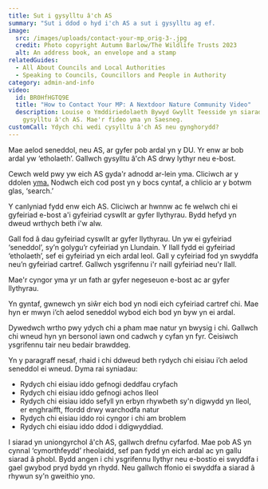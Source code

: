 ```yaml
---
title: Sut i gysylltu â'ch AS
summary: "Sut i ddod o hyd i'ch AS a sut i gysylltu ag ef.             "
image:
  src: /images/uploads/contact-your-mp_orig-3-.jpg
  credit: Photo copyright Autumn Barlow/The Wildlife Trusts 2023
  alt: An address book, an envelope and a stamp
relatedGuides:
  - All About Councils and Local Authorities
  - Speaking to Councils, Councillors and People in Authority
category: admin-and-info
video:
  id: BR0HfHGTQ9E
  title: "How to Contact Your MP: A Nextdoor Nature Community Video"
  description: Louise o Ymddiriedolaeth Bywyd Gwyllt Teesside yn siarad am sut i
    gysylltu â'ch AS. Mae'r fideo yma yn Saesneg.
customCall: Ydych chi wedi cysylltu â'ch AS neu gynghorydd?
---
```

Mae aelod seneddol, neu AS, ar gyfer pob ardal yn y DU. Yr enw ar bob ardal yw ‘etholaeth’. Gallwch gysylltu â'ch AS drwy lythyr neu e-bost.


Cewch weld pwy yw eich AS gyda'r adnodd ar-lein yma. Cliciwch ar y ddolen [yma.](https://members.parliament.uk/FindYourMP) Nodwch eich cod post yn y bocs cyntaf, a chlicio ar y botwm glas, ‘search.’


Y canlyniad fydd enw eich AS. Cliciwch ar hwnnw ac fe welwch chi ei gyfeiriad e-bost a'i gyfeiriad cyswllt ar gyfer llythyrau. Bydd hefyd yn dweud wrthych beth i'w alw.


Gall fod â dau gyfeiriad cyswllt ar gyfer llythyrau. Un yw ei gyfeiriad ‘seneddol’, sy’n golygu’r cyfeiriad yn Llundain. Y llall fydd ei gyfeiriad ‘etholaeth’, sef ei gyfeiriad yn eich ardal leol. Gall y cyfeiriad fod yn swyddfa neu’n gyfeiriad cartref. Gallwch ysgrifennu i'r naill gyfeiriad neu'r llall.



Mae'r cyngor yma yr un fath ar gyfer negeseuon e-bost ac ar gyfer llythyrau.



Yn gyntaf, gwnewch yn siŵr eich bod yn nodi eich cyfeiriad cartref chi. Mae hyn er mwyn i’ch aelod seneddol wybod eich bod yn byw yn ei ardal.


Dywedwch wrtho pwy ydych chi a pham mae natur yn bwysig i chi. Gallwch chi wneud hyn yn bersonol iawn ond cadwch y cyfan yn fyr. Ceisiwch ysgrifennu tair neu bedair brawddeg.


Yn y paragraff nesaf, rhaid i chi ddweud beth rydych chi eisiau i’ch aelod seneddol ei wneud. Dyma rai syniadau:





* Rydych chi eisiau iddo gefnogi deddfau cryfach
* Rydych chi eisiau iddo gefnogi achos lleol
* Rydych chi eisiau iddo sefyll yn erbyn rhywbeth sy'n digwydd yn lleol, er enghraifft, ffordd drwy warchodfa natur
* Rydych chi eisiau iddo roi cyngor i chi am broblem
* Rydych chi eisiau iddo ddod i ddigwyddiad.





I siarad yn uniongyrchol â'ch AS, gallwch drefnu cyfarfod. Mae pob AS yn cynnal ‘cymorthfeydd’ rheolaidd, sef pan fydd yn eich ardal ac yn gallu siarad â phobl. Bydd angen i chi ysgrifennu llythyr neu e-bostio ei swyddfa i gael gwybod pryd bydd yn rhydd. Neu gallwch ffonio ei swyddfa a siarad â rhywun sy'n gweithio yno.
